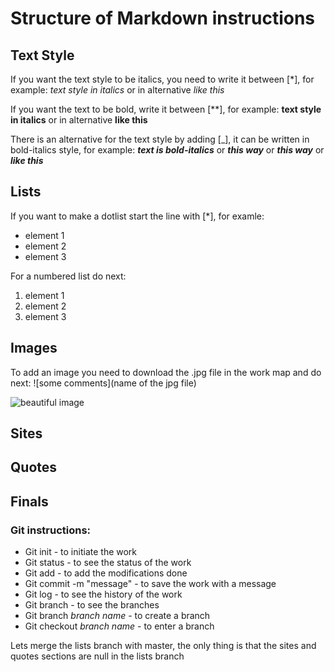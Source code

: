# Structure of Markdown instructions

## Text Style

If you want the text style to be italics, you need to write it between [*], for example: *text style in italics* or in alternative _like this_

If you want the text to be bold, write it between [**], for example: **text style in italics** or in alternative __like this__

There is an alternative for the text style by adding [_], it can be written in bold-italics style, for example: *__text is bold-italics__* or _**this way**_ or ___this way___ or ***like this***

## Lists

If you want to make a dotlist start the line with [*], for examle:
* element 1
* element 2
* element 3

For a numbered list do next:
1. element 1
2. element 2
3. element 3

## Images

To add an image you need to download the .jpg file in the work map and do next: ![some comments](name of the jpg file)

![beautiful image](<beautiful image.jpg>)
## Sites

## Quotes

## Finals
### Git instructions:
* Git init - to initiate the work
* Git status - to see the status of the work
* Git add - to add the modifications done
* Git commit -m "message" - to save the work with a message
* Git log - to see the history of the work
* Git branch - to see the branches
* Git branch _branch name_ - to create a branch
* Git checkout _branch name_ - to enter a branch





Lets merge the lists branch with master, the only thing is that the sites and quotes sections are null in the lists branch  